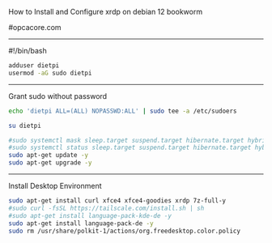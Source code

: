 How to Install and Configure xrdp on debian 12 bookworm

<p></p>

#opcacore.com

---

#!/bin/bash

``` bash
adduser dietpi
usermod -aG sudo dietpi
```

---

Grant sudo without password

``` bash
echo 'dietpi ALL=(ALL) NOPASSWD:ALL' | sudo tee -a /etc/sudoers

su dietpi

#sudo systemctl mask sleep.target suspend.target hibernate.target hybrid-sleep.target
#sudo systemctl status sleep.target suspend.target hibernate.target hybrid-sleep.target
sudo apt-get update -y
sudo apt-get upgrade -y
```

---

Install Desktop Environment

``` bash
sudo apt-get install curl xfce4 xfce4-goodies xrdp 7z-full-y
#sudo curl -fsSL https://tailscale.com/install.sh | sh
#sudo apt-get install language-pack-kde-de -y
sudo apt-get install language-pack-de -y
sudo rm /usr/share/polkit-1/actions/org.freedesktop.color.policy
```

